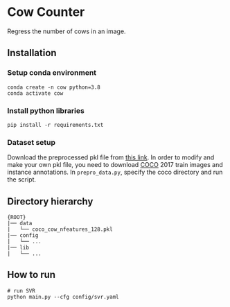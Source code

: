 # Cow Counter
Regress the number of cows in an image.

## Installation
### Setup conda environment
```shell
conda create -n cow python=3.8
conda activate cow
```

### Install python libraries
```shell
pip install -r requirements.txt
```
### Dataset setup
Download the preprocessed pkl file from [this link](https://drive.google.com/file/d/1juJ9lj4eEtZgg4lgXqITuI2zqgHgAYps/view?usp=share_link).
In order to modify and make your own pkl file, you need to download [COCO](https://cocodataset.org/#home) 2017 train images and instance annotations.
In `prepro_data.py`, specify the coco directory and run the script.

## Directory hierarchy
```
{ROOT}
|── data
|   └── coco_cow_nfeatures_128.pkl
|── config
|   └── ...
|── lib
|   └── ...
```

## How to run
```shell
# run SVR
python main.py --cfg config/svr.yaml
```
